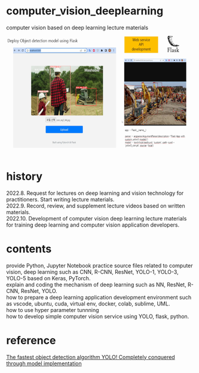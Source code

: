 # computer_vision_deeplearning
computer vision based on deep learning lecture materials </br>
<center><img height="300" src="https://github.com/mac999/computer_vision_deeplearning/blob/main/app_example.PNG"/></center></br>

# history
2022.8. Request for lectures on deep learning and vision technology for practitioners. Start writing lecture materials.</br>
2022.9. Record, review, and supplement lecture videos based on written materials.</br>
2022.10. Development of computer vision deep learning lecture materials for training deep learning and computer vision application developers.</br>

# contents
provide Python, Jupyter Notebook practice source files related to computer vision, deep learning such as CNN, R-CNN, ResNet, YOLO-1, YOLO-3, YOLO-5 based on Keras, PyTorch.</br>
explain and coding the mechanism of deep learning such as NN, ResNet, R-CNN, ResNet, YOLO.</br> 
how to prepare a deep learning application development environment such as vscode, ubuntu, cuda, virtual env, docker, colab, sublime, UML.</br>
how to use hyper parameter tunnning</br> 
how to develop simple computer vision service using YOLO, flask, python.</br>

# reference
[The fastest object detection algorithm YOLO! Completely conquered through model implementation](https://fastcampus.co.kr/data_online_yolo)


